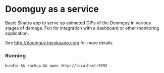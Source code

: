 Doomguy as a service
====================

Basic Sinatra app to serve up animated GIFs of the Doomguy in various stages of damage.  Fun for integration with a dashboard or other monitoring application.

See http://doomguy.herokuapp.com for more details.


### Running
```
bundle && rackup && open http://localhost:9292
```


